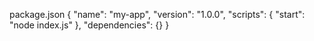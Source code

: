 package.json
{
  "name": "my-app",
  "version": "1.0.0",
  "scripts": {
    "start": "node index.js"
  },
  "dependencies": {}
}
